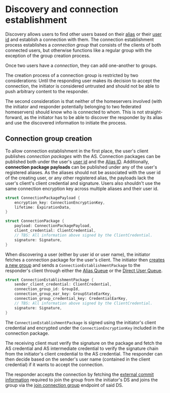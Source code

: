 # Discovery and connection establishment

Discovery allows users to find other users based on their [alias](../glossary.md#alias) or their [user id](../glossary.md#user-id-uid) and establish a connection with them. The connection establishment process establishes a *connection group* that consists of the clients of both connected users, but otherwise functions like a regular group with the exception of the group creation process.

Once two users have a *connection*, they can add one-another to groups.

The creation process of a connection group is restricted by two considerations: Until the responding user makes its decision to accept the connection, the initiator is considered untrusted and should not be able to push arbitrary content to the responder.

The second consideration is that neither of the homeservers involved (with the initiator and responder potentially belonging to two federated homeservers) should know who is connected to whom. This is not straight-forward, as the initiator has to be able to discover the responder by its alias and use the discovered information to initiate the process.

## Connection group creation

To allow connection establishment in the first place, the user's client publishes *connection packages* with the AS. Connection packages can be published both under the user's [user id](../authentication_service.html#upload-user-id-connection-packages) and the [Alias ID](../authentication_service.html#upload-alias-connection-package-payloads). Additionally, **connection package payloads** can be published under any of the user's registered aliases. As the aliases should not be associated with the user id of the creating user, or any other registered alias, the payloads lack the user's client's client credential and signature. Users also shouldn't use the same connection encryption key across multiple aliases and their user id.

```rust
struct ConnectionPackagePayload {
    encryption_key: ConnectionEncryptionKey,
    lifetime: ExpirationData,
}

struct ConnectionPackage {
    payload: ConnectionPackagePayload,
    client_credential: ClientCredential,
    // TBS: All information above signed by the ClientCredential.
    signature: Signature,
}
```

When discovering a user (either by user id or user name), the initiator fetches a connection package for the user's client. The initiator then [creates a new group](../delivery_service.html#create-group) and sends a `ConnectionEstablishmentPackage` to the responder's client through either the [Alias Queue](../authentication_service.html#enqueue-alias-messages) or the [Direct User Queue](../authentication_service.html#enqueue-message).

```rust
struct ConnectionEstablishmentPackage {
    sender_client_credential: ClientCredential,
    connection_group_id: GroupId,
    connection_group_ear_key: GroupStateEarKey,
    connection_group_credential_key: CredentialEarKey,
    // TBS: All information above signed by the ClientCredential.
    signature: Signature,
}
```

The `ConnectionEstablishmentPackage` is signed using the initiator's client credential and encrypted under the `ConnectionEncryptionKey` included in the connection package.

The receiving client must verify the signature on the package and fetch the AS credential and AS intermediate credential to verify the signature chain from the initiator's client credential to the AS credential. The responder can then decide based on the sender's user name (contained in the client credential) if it wants to accept the connection.

The responder accepts the connection by fetching the [external commit information](../delivery_service.md#get-external-commit-information) required to join the group from the initiator's DS and joins the group via the [join connection group](../delivery_service.md#join-connection-group) endpoint of said DS.
